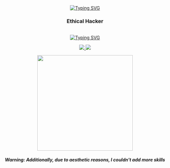 <div id="encabezado" align="center">
  <a href="https://git.io/typing-svg">
    <img src="https://readme-typing-svg.herokuapp.com?font=Fira+Code&weight=700&size=30&pause=1000&color=F70000&center=true&vCenter=true&width=435&lines=Hi+i'm+D4rkSec" alt="Typing SVG" />
  </a>
  
  <h3 align="center">Ethical Hacker</h3>
</div>

<br>

<div id="centro" align="center">
  <a href="https://git.io/typing-svg">
    <img src="https://readme-typing-svg.herokuapp.com?font=Fira+Code&weight=600&size=23&duration=1&pause=1000&color=F70000&center=true&vCenter=true&width=435&lines=%3CSkills%3E" alt="Typing SVG" />
  </a>
</div>

<p align="center">
  <a href="https://skillicons.dev">
    <img src="https://skillicons.dev/icons?i=python,html,css,md,java,js,c,cs,cpp,mysql,go,php,lua,perl" />
    <img src="https://skillicons.dev/icons?i=linux,bash,git,bots,discord,unity,unreal,androidstudio,docker,vscode,nodejs,dotnet,wordpress,blender,ps" />
  </a>
</p>

<p align="center">
  <img src="https://cdn.discordapp.com/attachments/1118830427717767180/1122799730343280640/scythe.gif" width="300" />
</p>

<h5 align="center">Warning: Additionally, due to aesthetic reasons, I couldn't add more skills</h5>
